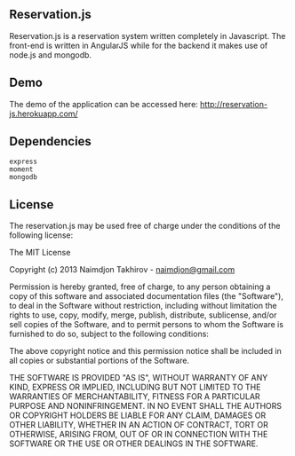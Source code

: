 Reservation.js
----------------------
Reservation.js is a reservation system written completely in Javascript. The front-end is written in AngularJS while for the backend it makes use of node.js and mongodb.

Demo
----
The demo of the application can be accessed here: http://reservation-js.herokuapp.com/


Dependencies
----
    express
    moment
    mongodb

<!--express --sessions --css stylus --ejs reservation.js-->

License
-------
The reservation.js may be used free of charge under the conditions
of the following license:

The MIT License

Copyright (c) 2013 Naimdjon Takhirov - naimdjon@gmail.com

Permission is hereby granted, free of charge, to any person obtaining a copy
of this software and associated documentation files (the "Software"), to deal
in the Software without restriction, including without limitation the rights
to use, copy, modify, merge, publish, distribute, sublicense, and/or sell
copies of the Software, and to permit persons to whom the Software is
furnished to do so, subject to the following conditions:

The above copyright notice and this permission notice shall be included in
all copies or substantial portions of the Software.

THE SOFTWARE IS PROVIDED "AS IS", WITHOUT WARRANTY OF ANY KIND, EXPRESS OR
IMPLIED, INCLUDING BUT NOT LIMITED TO THE WARRANTIES OF MERCHANTABILITY,
FITNESS FOR A PARTICULAR PURPOSE AND NONINFRINGEMENT. IN NO EVENT SHALL THE
AUTHORS OR COPYRIGHT HOLDERS BE LIABLE FOR ANY CLAIM, DAMAGES OR OTHER
LIABILITY, WHETHER IN AN ACTION OF CONTRACT, TORT OR OTHERWISE, ARISING FROM,
OUT OF OR IN CONNECTION WITH THE SOFTWARE OR THE USE OR OTHER DEALINGS IN
THE SOFTWARE.
